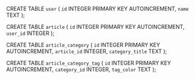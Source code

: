CREATE TABLE `user` (
`id` INTEGER PRIMARY KEY AUTOINCREMENT,
`name` TEXT
);

CREATE TABLE `article` (
`id` INTEGER PRIMARY KEY AUTOINCREMENT,
`user_id` INTEGER
);

CREATE TABLE `article_category` (
`id` INTEGER PRIMARY KEY AUTOINCREMENT,
`article_id` INTEGER,
`category_title` TEXT
);

CREATE TABLE `article_category_tag` (
`id` INTEGER PRIMARY KEY AUTOINCREMENT,
`category_id` INTEGER,
`tag_color` TEXT
);
